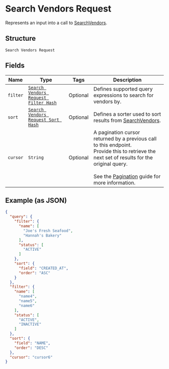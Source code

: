 
# Search Vendors Request

Represents an input into a call to [SearchVendors](../../doc/api/vendors.md#search-vendors).

## Structure

`Search Vendors Request`

## Fields

| Name | Type | Tags | Description |
|  --- | --- | --- | --- |
| `filter` | [`Search Vendors Request Filter Hash`](../../doc/models/search-vendors-request-filter.md) | Optional | Defines supported query expressions to search for vendors by. |
| `sort` | [`Search Vendors Request Sort Hash`](../../doc/models/search-vendors-request-sort.md) | Optional | Defines a sorter used to sort results from [SearchVendors](../../doc/api/vendors.md#search-vendors). |
| `cursor` | `String` | Optional | A pagination cursor returned by a previous call to this endpoint.<br>Provide this to retrieve the next set of results for the original query.<br><br>See the [Pagination](https://developer.squareup.com/docs/working-with-apis/pagination) guide for more information. |

## Example (as JSON)

```json
{
  "query": {
    "filter": {
      "name": [
        "Joe's Fresh Seafood",
        "Hannah's Bakery"
      ],
      "status": [
        "ACTIVE"
      ]
    },
    "sort": {
      "field": "CREATED_AT",
      "order": "ASC"
    }
  },
  "filter": {
    "name": [
      "name4",
      "name5",
      "name6"
    ],
    "status": [
      "ACTIVE",
      "INACTIVE"
    ]
  },
  "sort": {
    "field": "NAME",
    "order": "DESC"
  },
  "cursor": "cursor6"
}
```

